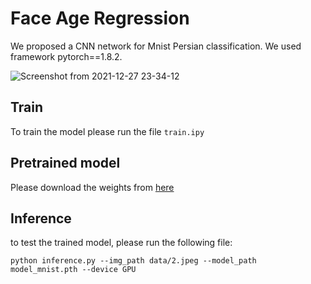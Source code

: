# Face Age Regression
We proposed a CNN network for Mnist Persian classification. We used framework pytorch==1.8.2.


![Screenshot from 2021-12-27 23-34-12](https://user-images.githubusercontent.com/80582110/147503753-4e3cfc86-a4ae-4e76-bb58-514076965d71.png)

## Train
To train the model please run the file `train.ipy`

## Pretrained model
Please download the weights from [here](https://drive.google.com/file/d/1CbouHYVoRUF8d_wC8i0D7SysXoA_DYpD/view?usp=sharing)  

## Inference
to test the trained model, please run the following file:

`python inference.py --img_path data/2.jpeg --model_path model_mnist.pth --device GPU`
